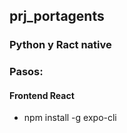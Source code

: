 ## prj_portagents
### Python y Ract native

### Pasos:

#### Frontend React
- npm install -g expo-cli

